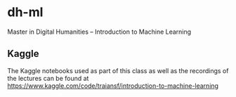 # dh-ml
Master in Digital Humanities – Introduction to Machine Learning

## Kaggle

The Kaggle notebooks used as part of this class as well as the recordings of the lectures can be found at https://www.kaggle.com/code/traiansf/introduction-to-machine-learning
